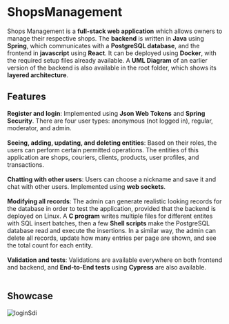 # ShopsManagement
Shops Management is a <b>full-stack web application</b> which allows owners to manage their respective shops. The <b>backend</b> is written in <b>Java</b> using <b>Spring</b>, which communicates with a <b>PostgreSQL database</b>, and the frontend in <b>javascript</b> using <b>React</b>. It can be deployed using <b>Docker</b>, with the required setup files already available. A <b>UML Diagram</b> of an earlier version of the backend is also available in the root folder, which shows its <b>layered architecture</b>.
## Features
<b>Register and login</b>: Implemented using <b>Json Web Tokens</b> and <b>Spring Security</b>. There are four user types: anonymous (not logged in), regular, moderator, and admin.<br><br>
<b>Seeing, adding, updating, and deleting entities</b>: Based on their roles, the users can perform certain permitted operations. The entities of this application are shops, couriers, clients, products, user profiles, and transactions.<br><br>
<b>Chatting with other users</b>: Users can choose a nickname and save it and chat with other users. Implemented using <b>web sockets</b>.<br><br>
<b>Modifying all records</b>: The admin can generate realistic looking records for the database in order to test the application, provided that the backend is deployed on Linux. A <b>C program</b> writes multiple files for different entites with SQL insert batches, then a few <b>Shell scripts</b> make the PostgreSQL database read and execute the insertions. In a similar way, the admin can delete all records, update how many entries per page are shown, and see the total count for each entity.<br><br>
<b>Validation and tests</b>: Validations are available everywhere on both frontend and backend, and <b>End-to-End tests</b> using <b>Cypress</b> are also available.<br><br>
## Showcase

![loginSdi](https://github.com/Nista11/ShopsManagement/assets/42772160/95484aae-46b3-4131-bd7a-83506b88cf23)
